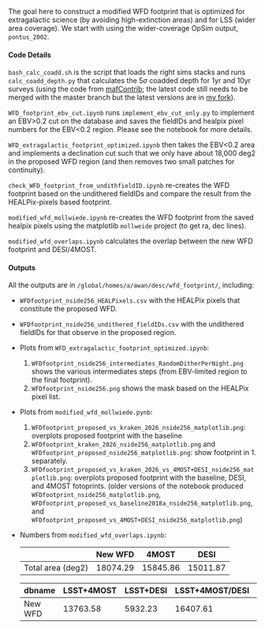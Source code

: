 The goal here to construct a modified WFD footprint that is optimized for extragalactic science (by avoiding high-extinction areas) and for LSS (wider area coverage). We start with using the wider-coverage OpSim output, `pontus_2002`.

#### Code Details
`bash_calc_coadd.sh` is the script that loads the right sims stacks and runs `calc_coadd_depth.py` that calculates the 5$\sigma$ coadded depth for 1yr and 10yr surveys (using the code from [mafContrib](https://github.com/LSST-nonproject/sims_maf_contrib ); the latest code still needs to be merged with the master branch but the latest versions are in [my fork](https://github.com/humnaawan/sims_maf_contrib )).

`WFD_footprint_ebv_cut.ipynb` runs `implement_ebv_cut_only.py` to implement an EBV>0.2 cut on the database and saves the fieldIDs and healpix pixel numbers for the EBV<0.2 region. Please see the notebook for more details.

`WFD_extragalactic_footprint_optimized.ipynb` then takes the EBV<0.2 area and implements a declination cut such that we only have about 18,000 deg2 in the proposed WFD region (and then removes two small patches for continuity).

`check_WFD_footprint_from_undithfieldID.ipynb` re-creates the WFD footprint based on the undithered fieldIDs and compare the result from the HEALPix-pixels based footprint.

`modified_wfd_mollwiede.ipynb` re-creates the WFD footprint from the saved healpix pixels using the matplotlib `mollweide` project (to get ra, dec lines).

`modified_wfd_overlaps.ipynb` calculates the overlap between the new WFD footprint and DESI/4MOST.

#### Outputs
All the outputs are in `/global/homes/a/awan/desc/wfd_footprint/`, including:
- `WFDfootprint_nside256_HEALPixels.csv` with the HEALPix pixels that constitute the proposed WFD.
- `WFDfootprint_nside256_undithered_fieldIDs.csv` with the undithered fieldIDs for that observe in the proposed region.
- Plots from `WFD_extragalactic_footprint_optimized.ipynb`:
    1. `WFDfootprint_nside256_intermediates_RandomDitherPerNight.png` shows the various intermediates steps (from EBV-limited region to the final footprint).
    2. `WFDfootprint_nside256.png` shows the mask based on the HEALPix pixel list.
- Plots from `modified_wfd_mollwiede.pynb`:
    1. `WFDfootprint_proposed_vs_kraken_2026_nside256_matplotlib.png`: overplots proposed footprint with the baseline
    2. `WFDfootprint_kraken_2026_nside256_matplotlib.png` and `WFDfootprint_proposed_nside256_matplotlib.png`: show footprint in 1. separately.
    3. `WFDfootprint_proposed_vs_kraken_2026_vs_4MOST+DESI_nside256_matplotlib.png`: overplots proposed footprint with the baseline, DESI, and 4MOST fotoprints.
    (older versions of the notebook produced `WFDfootprint_nside256_matplotlib.png`,  `WFDfootprint_proposed_vs_baseline2018a_nside256_matplotlib.png`, and ` WFDfootprint_proposed_vs_4MOST+DESI_nside256_matplotlib.png`)
- Numbers from `modified_wfd_overlaps.ipynb`:

    |  | New WFD | 4MOST | DESI |
    | --- | --- | --- | --- |
    | Total area (deg2) |  18074.29 | 15845.86 | 15011.87 |

    | dbname | LSST+4MOST | LSST+DESI | LSST+4MOST/DESI | LSST+4MOST+DESI |
    | --- | --- | --- | --- | --- |
    | New WFD |  13763.58 | 5932.23 | 16407.61 | 3288.20 |